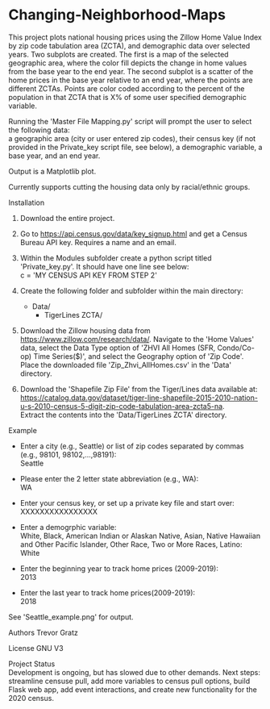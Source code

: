# Changing-Neighborhood-Maps
 
 This project plots national housing prices using the Zillow Home Value Index by zip code tabulation area (ZCTA), and demographic data over selected years.
 Two subplots are created. The first is a map of the selected geographic area, where the color fill depicts the change in home values from the base year
 to the end year. The second subplot is a scatter of the home prices in the base year relative to an end year, where the points are different ZCTAs. Points 
 are color coded according to the percent of the population in that ZCTA that is X% of some user specified demographic variable. 
 
 Running the 'Master File Mapping.py' script will prompt the user to select the following data:  
 a geographic area (city or user entered zip codes), their census key (if not provided in the Private_key script file, see below),
 a demographic variable, a base year, and an end year.

 Output is a Matplotlib plot. 

 Currently supports cutting the housing data only by racial/ethnic groups.

Installation

 1) Download the entire project.

 2) Go to https://api.census.gov/data/key_signup.html and get a Census Bureau API key.
    Requires a name and an email.

 3) Within the Modules subfolder create a python script titled 'Private_key.py'. It should have one line see below:  
    c = 'MY CENSUS API KEY FROM STEP 2'

 4) Create the following folder and subfolder within the main directory:  
 
    - Data/  
        - TigerLines ZCTA/

 5) Download the Zillow housing data from https://www.zillow.com/research/data/.
    Navigate to the 'Home Values' data, select the Data Type option of 'ZHVI All Homes (SFR, Condo/Co-op) Time Series($)',
    and select the Geography option of 'Zip Code'. Place the downloaded file 'Zip_Zhvi_AllHomes.csv' in the 'Data' directory.

 6) Download the 'Shapefile Zip File' from the Tiger/Lines data available at:   
    https://catalog.data.gov/dataset/tiger-line-shapefile-2015-2010-nation-u-s-2010-census-5-digit-zip-code-tabulation-area-zcta5-na.  
    Extract the contents into the 'Data/TigerLines ZCTA' directory.


Example 
 - Enter a city (e.g., Seattle) or list of zip codes separated by commas (e.g., 98101, 98102,...,98191):  
    Seattle

 - Please enter the 2 letter state abbreviation (e.g., WA):  
    WA

 - Enter your census key, or set up a private key file and start over:  
    XXXXXXXXXXXXXXXX

 - Enter a demogrphic variable:  
    White, Black, American Indian or Alaskan Native, Asian, Native Hawaiian and Other Pacific Islander, Other Race, Two or More Races, Latino:  
    White

 - Enter the beginning year to track home prices (2009-2019):  
    2013

 - Enter the last year to track home prices(2009-2019):   
    2018

See 'Seattle_example.png' for output.

Authors
 Trevor Gratz

License
 GNU V3

Project Status  
 Development is ongoing, but has slowed due to other demands. Next steps: streamline censuse pull, add more
 variables to census pull options, build Flask web app, add event interactions, and create new functionality for the 2020 census.
